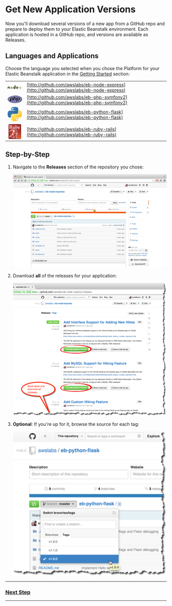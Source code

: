 # Get New Application Versions

Now you'll download several versions of a new app from a GitHub repo and prepare to deploy them to your Elastic Beanstalk environment. Each application is hosted in a GitHub repo, and versions are available as Releases.

## Languages and Applications

Choose the language you selected when you chose the Platform for your Elastic Beanstalk application in the [Getting Started](getting-started.md) section:

|         | | 
|:-------------:| ------------- |
| ![Node.js](img/node_logo.png)      | [http://github.com/awslabs/eb-node-express](http://github.com/awslabs/eb-node-express) |
| ![PHP](img/php-logo.png)    |   [http://github.com/awslabs/eb-php-symfony2](http://github.com/awslabs/eb-php-symfony2) |
| ![Python](img/python-logo.png) |    [http://github.com/awslabs/eb-python-flask](http://github.com/awslabs/eb-python-flask) |
| ![Ruby](img/ruby-logo.png) |    [http://github.com/awslabs/eb-ruby-rails](http://github.com/awslabs/eb-ruby-rails) |

## Step-by-Step

1. Navigate to the **Releases** section of the repository you chose:

	![](img/en/step_github-releases.png)

2. Download **all** of the releases for your application:

	![](img/en/step_github-download-releases.png)
	
3. **Optional**: If you're up for it, browse the source for each tag:

	![](img/en/step_browse-tags.png)
	
---

### [Next Step](deploy-app-version.md)

---
